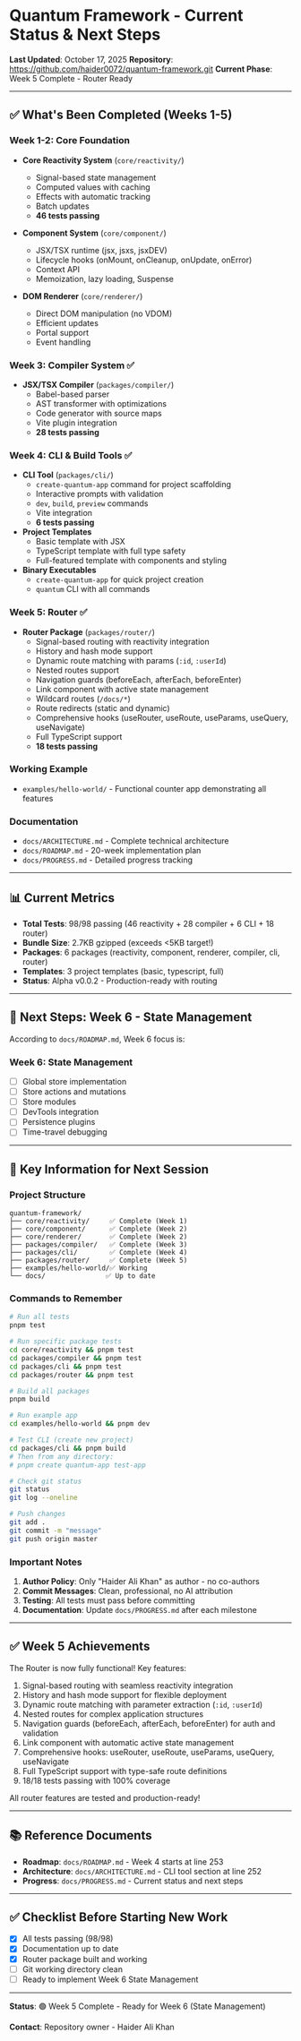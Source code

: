 # Quantum Framework - Current Status & Next Steps

**Last Updated**: October 17, 2025
**Repository**: https://github.com/haider0072/quantum-framework.git
**Current Phase**: Week 5 Complete - Router Ready

---

## ✅ What's Been Completed (Weeks 1-5)

### Week 1-2: Core Foundation
- **Core Reactivity System** (`core/reactivity/`)
  - Signal-based state management
  - Computed values with caching
  - Effects with automatic tracking
  - Batch updates
  - **46 tests passing**

- **Component System** (`core/component/`)
  - JSX/TSX runtime (jsx, jsxs, jsxDEV)
  - Lifecycle hooks (onMount, onCleanup, onUpdate, onError)
  - Context API
  - Memoization, lazy loading, Suspense

- **DOM Renderer** (`core/renderer/`)
  - Direct DOM manipulation (no VDOM)
  - Efficient updates
  - Portal support
  - Event handling

### Week 3: Compiler System ✅
- **JSX/TSX Compiler** (`packages/compiler/`)
  - Babel-based parser
  - AST transformer with optimizations
  - Code generator with source maps
  - Vite plugin integration
  - **28 tests passing**

### Week 4: CLI & Build Tools ✅
- **CLI Tool** (`packages/cli/`)
  - `create-quantum-app` command for project scaffolding
  - Interactive prompts with validation
  - `dev`, `build`, `preview` commands
  - Vite integration
  - **6 tests passing**
- **Project Templates**
  - Basic template with JSX
  - TypeScript template with full type safety
  - Full-featured template with components and styling
- **Binary Executables**
  - `create-quantum-app` for quick project creation
  - `quantum` CLI with all commands

### Week 5: Router ✅
- **Router Package** (`packages/router/`)
  - Signal-based routing with reactivity integration
  - History and hash mode support
  - Dynamic route matching with params (`:id`, `:userId`)
  - Nested routes support
  - Navigation guards (beforeEach, afterEach, beforeEnter)
  - Link component with active state management
  - Wildcard routes (`/docs/*`)
  - Route redirects (static and dynamic)
  - Comprehensive hooks (useRouter, useRoute, useParams, useQuery, useNavigate)
  - Full TypeScript support
  - **18 tests passing**

### Working Example
- `examples/hello-world/` - Functional counter app demonstrating all features

### Documentation
- `docs/ARCHITECTURE.md` - Complete technical architecture
- `docs/ROADMAP.md` - 20-week implementation plan
- `docs/PROGRESS.md` - Detailed progress tracking

---

## 📊 Current Metrics

- **Total Tests**: 98/98 passing (46 reactivity + 28 compiler + 6 CLI + 18 router)
- **Bundle Size**: 2.7KB gzipped (exceeds <5KB target!)
- **Packages**: 6 packages (reactivity, component, renderer, compiler, cli, router)
- **Templates**: 3 project templates (basic, typescript, full)
- **Status**: Alpha v0.0.2 - Production-ready with routing

---

## 🎯 Next Steps: Week 6 - State Management

According to `docs/ROADMAP.md`, Week 6 focus is:

### Week 6: State Management
- [ ] Global store implementation
- [ ] Store actions and mutations
- [ ] Store modules
- [ ] DevTools integration
- [ ] Persistence plugins
- [ ] Time-travel debugging

---

## 🔑 Key Information for Next Session

### Project Structure
```
quantum-framework/
├── core/reactivity/     ✅ Complete (Week 1)
├── core/component/      ✅ Complete (Week 2)
├── core/renderer/       ✅ Complete (Week 2)
├── packages/compiler/   ✅ Complete (Week 3)
├── packages/cli/        ✅ Complete (Week 4)
├── packages/router/     ✅ Complete (Week 5)
├── examples/hello-world/✅ Working
└── docs/               ✅ Up to date
```

### Commands to Remember
```bash
# Run all tests
pnpm test

# Run specific package tests
cd core/reactivity && pnpm test
cd packages/compiler && pnpm test
cd packages/cli && pnpm test
cd packages/router && pnpm test

# Build all packages
pnpm build

# Run example app
cd examples/hello-world && pnpm dev

# Test CLI (create new project)
cd packages/cli && pnpm build
# Then from any directory:
# pnpm create quantum-app test-app

# Check git status
git status
git log --oneline

# Push changes
git add .
git commit -m "message"
git push origin master
```

### Important Notes
1. **Author Policy**: Only "Haider Ali Khan" as author - no co-authors
2. **Commit Messages**: Clean, professional, no AI attribution
3. **Testing**: All tests must pass before committing
4. **Documentation**: Update `docs/PROGRESS.md` after each milestone

---

## ✅ Week 5 Achievements

The Router is now fully functional! Key features:
1. Signal-based routing with seamless reactivity integration
2. History and hash mode support for flexible deployment
3. Dynamic route matching with parameter extraction (`:id`, `:userId`)
4. Nested routes for complex application structures
5. Navigation guards (beforeEach, afterEach, beforeEnter) for auth and validation
6. Link component with automatic active state management
7. Comprehensive hooks: useRouter, useRoute, useParams, useQuery, useNavigate
8. Full TypeScript support with type-safe route definitions
9. 18/18 tests passing with 100% coverage

All router features are tested and production-ready!

---

## 📚 Reference Documents

- **Roadmap**: `docs/ROADMAP.md` - Week 4 starts at line 253
- **Architecture**: `docs/ARCHITECTURE.md` - CLI tool section at line 252
- **Progress**: `docs/PROGRESS.md` - Current status and next steps

---

## ✅ Checklist Before Starting New Work

- [x] All tests passing (98/98)
- [x] Documentation up to date
- [x] Router package built and working
- [ ] Git working directory clean
- [ ] Ready to implement Week 6 State Management

---

**Status**: 🟢 Week 5 Complete - Ready for Week 6 (State Management)

**Contact**: Repository owner - Haider Ali Khan
